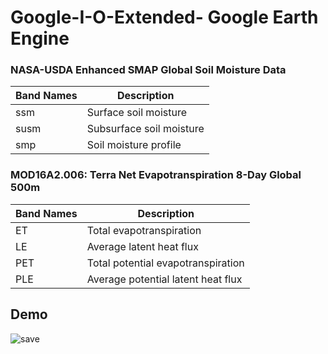 # Google-I-O-Extended- Google Earth Engine

### NASA-USDA Enhanced SMAP Global Soil Moisture Data 

| Band Names  | Description |
| ------------- | ------------- |
| ssm  | Surface soil moisture |
| susm | Subsurface soil moisture |
|smp  | Soil moisture profile|

### MOD16A2.006: Terra Net Evapotranspiration 8-Day Global 500m

| Band Names  | Description |
| ------------- | ------------- |
| ET  | Total evapotranspiration|
| LE | Average latent heat flux|
|PET  | Total potential evapotranspiration|
|PLE  | Average potential latent heat flux|

## Demo
![save](https://user-images.githubusercontent.com/55980747/173182477-4575e83d-7219-431e-8614-5a3b476458c5.png)

